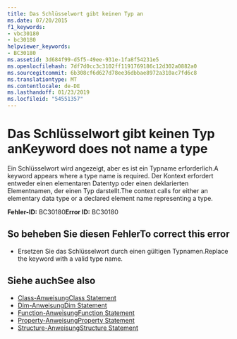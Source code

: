 ```yaml
---
title: Das Schlüsselwort gibt keinen Typ an
ms.date: 07/20/2015
f1_keywords:
- vbc30180
- bc30180
helpviewer_keywords:
- BC30180
ms.assetid: 3d684f99-d5f5-49ee-931e-1fa8f54231e5
ms.openlocfilehash: 7df7d0cc3c3102ff1191769186c12d302a0882a0
ms.sourcegitcommit: 6b308cf6d627d78ee36dbbae8972a310ac7fd6c8
ms.translationtype: MT
ms.contentlocale: de-DE
ms.lasthandoff: 01/23/2019
ms.locfileid: "54551357"
---
```

# <a name="keyword-does-not-name-a-type"></a><span data-ttu-id="704b7-102">Das Schlüsselwort gibt keinen Typ an</span><span class="sxs-lookup"><span data-stu-id="704b7-102">Keyword does not name a type</span></span>
<span data-ttu-id="704b7-103">Ein Schlüsselwort wird angezeigt, aber es ist ein Typname erforderlich.</span><span class="sxs-lookup"><span data-stu-id="704b7-103">A keyword appears where a type name is required.</span></span> <span data-ttu-id="704b7-104">Der Kontext erfordert entweder einen elementaren Datentyp oder einen deklarierten Elementnamen, der einen Typ darstellt.</span><span class="sxs-lookup"><span data-stu-id="704b7-104">The context calls for either an elementary data type or a declared element name representing a type.</span></span>  
  
 <span data-ttu-id="704b7-105">**Fehler-ID:** BC30180</span><span class="sxs-lookup"><span data-stu-id="704b7-105">**Error ID:** BC30180</span></span>  
  
## <a name="to-correct-this-error"></a><span data-ttu-id="704b7-106">So beheben Sie diesen Fehler</span><span class="sxs-lookup"><span data-stu-id="704b7-106">To correct this error</span></span>  
  
-   <span data-ttu-id="704b7-107">Ersetzen Sie das Schlüsselwort durch einen gültigen Typnamen.</span><span class="sxs-lookup"><span data-stu-id="704b7-107">Replace the keyword with a valid type name.</span></span>  
  
## <a name="see-also"></a><span data-ttu-id="704b7-108">Siehe auch</span><span class="sxs-lookup"><span data-stu-id="704b7-108">See also</span></span>
- [<span data-ttu-id="704b7-109">Class-Anweisung</span><span class="sxs-lookup"><span data-stu-id="704b7-109">Class Statement</span></span>](../../visual-basic/language-reference/statements/class-statement.md)
- [<span data-ttu-id="704b7-110">Dim-Anweisung</span><span class="sxs-lookup"><span data-stu-id="704b7-110">Dim Statement</span></span>](../../visual-basic/language-reference/statements/dim-statement.md)
- [<span data-ttu-id="704b7-111">Function-Anweisung</span><span class="sxs-lookup"><span data-stu-id="704b7-111">Function Statement</span></span>](../../visual-basic/language-reference/statements/function-statement.md)
- [<span data-ttu-id="704b7-112">Property-Anweisung</span><span class="sxs-lookup"><span data-stu-id="704b7-112">Property Statement</span></span>](../../visual-basic/language-reference/statements/property-statement.md)
- [<span data-ttu-id="704b7-113">Structure-Anweisung</span><span class="sxs-lookup"><span data-stu-id="704b7-113">Structure Statement</span></span>](../../visual-basic/language-reference/statements/structure-statement.md)
